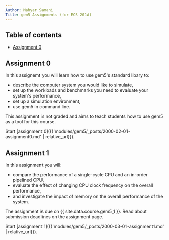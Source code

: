 ```yaml
---
Author: Mahyar Samani
Title: gem5 Assignments (for ECS 201A)
---
```



## Table of contents

- [Assignment 0](#assignment-0)

## Assignment 0

In this assignemt you will learn how to use gem5's standard libary to:

- describe the computer system you would like to simulate,
- set up the workloads and benchmarks you need to evaluate your system's performance,
- set up a simulation environment,
- use gem5 in command line.

This assignment is not graded and aims to teach students how to use gem5 as a tool for this course.

Start [assignment 0]({{'modules/gem5/_posts/2000-02-01-assignment0.md' | relative_url}}).

## Assignment 1

In this assignment you will:

- compare the performance of a single-cycle CPU and an in-order pipelined CPU,
- evaluate the effect of changing CPU clock frequency on the overall performance,
- and investigate the impact of memory on the overall performance of the system.

The assignment is due on {{ site.data.course.gem5_1 }}.
Read about submission deadlines on the assignment page.

Start [assignment 1]({{'modules/gem5/_posts/2000-03-01-assignment1.md' | relative_url}}).
